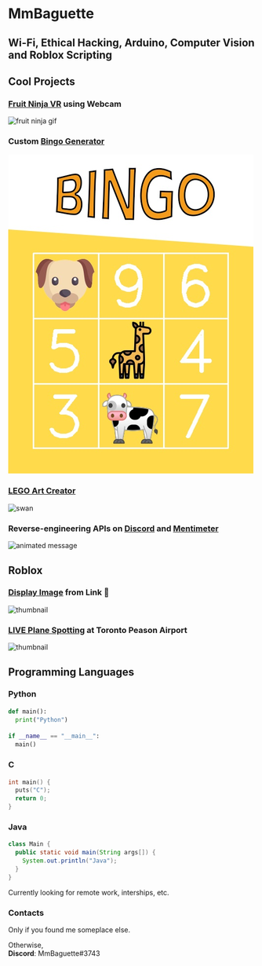 # MmBaguette

## Wi-Fi, Ethical Hacking, Arduino, Computer Vision and Roblox Scripting

## Cool Projects

### [Fruit Ninja VR](https://github.com/mmbaguette/Fruit-Ninja-VR) using Webcam

![fruit ninja gif](https://user-images.githubusercontent.com/76597978/146680831-99c0f914-2de2-42e8-bf02-091144159612.gif)

### Custom [Bingo Generator](https://github.com/mmbaguette/Bingo-Generator)
![bingo card](https://github.com/mmbaguette/Bingo-Generator/raw/main/cards%20and%20templates/Table%202.jpg?raw=true)

### [LEGO Art Creator](https://github.com/mmbaguette/LEGO-Art-Creator)
![swan](https://user-images.githubusercontent.com/76597978/169671149-3d8ea3a5-2275-4c11-86aa-ebc6137371da.png)

### Reverse-engineering APIs on [Discord](https://github.com/mmbaguette/Discord-Fun) and [Mentimeter](https://github.com/mmbaguette/Mentimeter-Fun)

![animated message](https://camo.githubusercontent.com/07d531afc1685efa3854f7d7949603208408b310de1cb6f69ff03241382b28ed/68747470733a2f2f692e6779617a6f2e636f6d2f63386162386363613936633339306536613465333165363564376163623834322e676966)

## Roblox

### [Display Image](https://www.roblox.com/games/7065586068/Roblox-Image-from-Link) from Link 📸
![thumbnail](https://tr.rbxcdn.com/08183b6a2d4fa4b84497d26fac356e65/768/432/Image/Png)

### [LIVE Plane Spotting](https://www.roblox.com/games/4859404988/LIVE-Plane-Spotting-at-Toronto-Pearson-Airport) at Toronto Peason Airport
![thumbnail](https://tr.rbxcdn.com/8c5e87dd6f720a32c9824d1c99340636/768/432/Image/Png)



## Programming Languages

### Python
```python
def main():
  print("Python")

if __name__ == "__main__":
  main()
```

### C
```C
int main() {
  puts("C");
  return 0;
}
```

### Java
```java
class Main {
  public static void main(String args[]) {
    System.out.println("Java");
  }
}
```

Currently looking for remote work, interships, etc.

### Contacts
Only if you found me someplace else.

Otherwise,\
**Discord**: MmBaguette#3743
